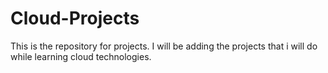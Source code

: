 # Cloud-Projects
This is the repository for projects. I will be adding the projects that i will do while learning cloud technologies.
